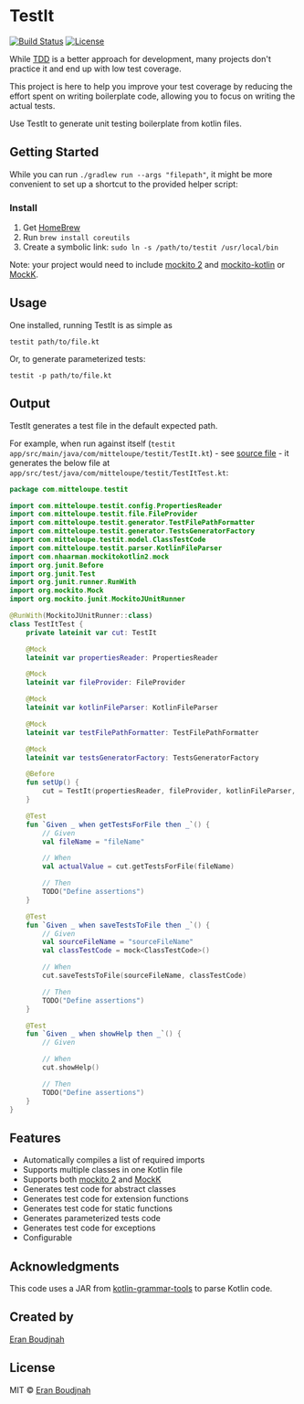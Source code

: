 # TestIt

[![Build Status](https://img.shields.io/travis/EranBoudjnah/TestIt)](https://travis-ci.com/EranBoudjnah/TestIt)
[![License](https://img.shields.io/github/license/EranBoudjnah/Solid)](https://github.com/EranBoudjnah/TestIt/blob/master/LICENSE)

While [TDD](https://en.wikipedia.org/wiki/Test-driven_development) is a better approach for development, many projects don't practice it and end up with low test coverage.

This project is here to help you improve your test coverage by reducing the effort spent on writing boilerplate code, allowing you to focus on writing the actual tests.

Use TestIt to generate unit testing boilerplate from kotlin files.

## Getting Started

While you can run `./gradlew run --args "filepath"`, it might be more convenient to set up a shortcut to the provided helper script:

### Install

1. Get [HomeBrew](https://brew.sh/)
2. Run `brew install coreutils`
3. Create a symbolic link: `sudo ln -s /path/to/testit /usr/local/bin`

Note: your project would need to include [mockito 2](https://site.mockito.org/) and [mockito-kotlin](https://github.com/nhaarman/mockito-kotlin) or [MockK](https://mockk.io/).

## Usage

One installed, running TestIt is as simple as

`testit path/to/file.kt`

Or, to generate parameterized tests:

`testit -p path/to/file.kt`

## Output

TestIt generates a test file in the default expected path.

For example, when run against itself (`testit app/src/main/java/com/mitteloupe/testit/TestIt.kt`) -
see [source file](https://github.com/EranBoudjnah/TestIt/blob/master/app/src/main/java/com/mitteloupe/testit/TestIt.kt) -
it generates the below file at `app/src/test/java/com/mitteloupe/testit/TestItTest.kt`:

```kotlin
package com.mitteloupe.testit

import com.mitteloupe.testit.config.PropertiesReader
import com.mitteloupe.testit.file.FileProvider
import com.mitteloupe.testit.generator.TestFilePathFormatter
import com.mitteloupe.testit.generator.TestsGeneratorFactory
import com.mitteloupe.testit.model.ClassTestCode
import com.mitteloupe.testit.parser.KotlinFileParser
import com.nhaarman.mockitokotlin2.mock
import org.junit.Before
import org.junit.Test
import org.junit.runner.RunWith
import org.mockito.Mock
import org.mockito.junit.MockitoJUnitRunner

@RunWith(MockitoJUnitRunner::class)
class TestItTest {
    private lateinit var cut: TestIt

    @Mock
    lateinit var propertiesReader: PropertiesReader

    @Mock
    lateinit var fileProvider: FileProvider

    @Mock
    lateinit var kotlinFileParser: KotlinFileParser

    @Mock
    lateinit var testFilePathFormatter: TestFilePathFormatter

    @Mock
    lateinit var testsGeneratorFactory: TestsGeneratorFactory

    @Before
    fun setUp() {
        cut = TestIt(propertiesReader, fileProvider, kotlinFileParser, testFilePathFormatter, testsGeneratorFactory)
    }

    @Test
    fun `Given _ when getTestsForFile then _`() {
        // Given
        val fileName = "fileName"

        // When
        val actualValue = cut.getTestsForFile(fileName)

        // Then
        TODO("Define assertions")
    }

    @Test
    fun `Given _ when saveTestsToFile then _`() {
        // Given
        val sourceFileName = "sourceFileName"
        val classTestCode = mock<ClassTestCode>()

        // When
        cut.saveTestsToFile(sourceFileName, classTestCode)

        // Then
        TODO("Define assertions")
    }

    @Test
    fun `Given _ when showHelp then _`() {
        // Given

        // When
        cut.showHelp()

        // Then
        TODO("Define assertions")
    }
}
```

## Features

* Automatically compiles a list of required imports
* Supports multiple classes in one Kotlin file
* Supports both [mockito 2](https://site.mockito.org/) and [MockK](https://mockk.io/)
* Generates test code for abstract classes
* Generates test code for extension functions
* Generates test code for static functions
* Generates parameterized tests code
* Generates test code for exceptions
* Configurable

## Acknowledgments

This code uses a JAR from [kotlin-grammar-tools](https://github.com/Kotlin/grammar-tools) to parse Kotlin code.

## Created by
[Eran Boudjnah](https://www.linkedin.com/in/eranboudjnah)

## License
MIT © [Eran Boudjnah](https://www.linkedin.com/in/eranboudjnah)
